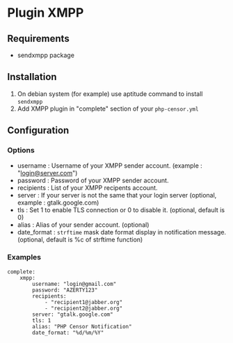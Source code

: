 Plugin XMPP
===========

Requirements
------------

- sendxmpp package 

Installation
------------

1. On debian system (for example) use aptitude command to install `sendxmpp` 
2. Add XMPP plugin in "complete" section of your `php-censor.yml`

Configuration
-------------

### Options

- username : Username of your XMPP sender account. (example : "login@server.com")
- password : Password of your XMPP sender account.
- recipients : List of your XMPP recipents account.
- server : If your server is not the same that your login server (optional, example : gtalk.google.com)
- tls : Set 1 to enable TLS connection or 0 to disable it. (optional, default is 0)
- alias : Alias of your sender account. (optional)
- date_format : `strftime` mask date format display in notification message. (optional, default is %c of strftime 
function)

### Examples

```
complete:
    xmpp:
        username: "login@gmail.com"
        password: "AZERTY123"
        recipients:
            - "recipient1@jabber.org"
            - "recipient2@jabber.org"    
        server: "gtalk.google.com"
        tls: 1
        alias: "PHP Censor Notification"
        date_format: "%d/%m/%Y"
```
